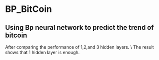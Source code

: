 # BP_BitCoin
## Using Bp neural network to predict the trend of bitcoin
After comparing the performance of 1,2,and 3 hidden layers.
\\
The result shows that 1 hidden layer is enough.
